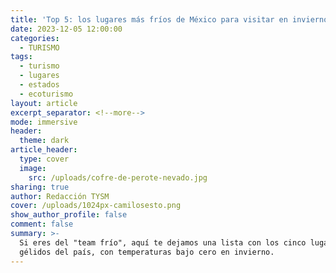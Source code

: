 ```yaml
---
title: 'Top 5: los lugares más fríos de México para visitar en invierno'
date: 2023-12-05 12:00:00
categories:
  - TURISMO
tags:
  - turismo
  - lugares
  - estados
  - ecoturismo
layout: article
excerpt_separator: <!--more-->
mode: immersive
header:
  theme: dark
article_header:
  type: cover
  image:
    src: /uploads/cofre-de-perote-nevado.jpg
sharing: true
author: Redacción TYSM
cover: /uploads/1024px-camilosesto.png
show_author_profile: false
comment: false
summary: >-
  Si eres del "team frío", aquí te dejamos una lista con los cinco lugares más
  gélidos del país, con temperaturas bajo cero en invierno.
---
```


